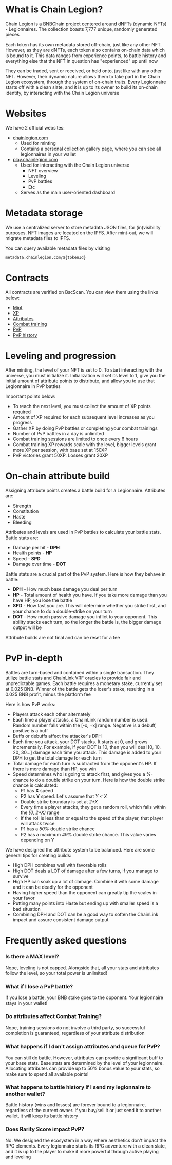 # What is Chain Legion?

Chain Legion is a BNBChain project centered around dNFTs (dynamic NFTs) - Legionnaires. The collection boasts 7,777
unique, randomly generated pieces

Each token has its own metadata stored off-chain, just like any other NFT. However, as they are dNFTs, each token also
contains on-chain data which is bound to it. This data ranges from experience points, to battle history and everything
else that the NFT in question has "experienced" up until now

They can be traded, sent or received, or held onto, just like with any other NFT. However, their dynamic nature allows
them to take part in the Chain Legion ecosystem, through the system of on-chain traits. Every Legionnaire starts off
with a clean slate, and it is up to its owner to build its on-chain identity, by interacting with the Chain Legion
universe

# Websites

We have 2 official websites:

- [chainlegion.com](https://chainlegion.com)
    - Used for minting
    - Contains a personal collection gallery page, where you can see all legionnaires in your wallet
- [play.chainlegion.com](https://play.chainlegion.com)
    - Used for interacting with the Chain Legion universe
        - NFT overview
        - Leveling
        - PvP battles
        - Etc
    - Serves as the main user-oriented dashboard

# Metadata storage

We use a centralized server to store metadata JSON files, for (in)visibility purposes. NFT images are located
on the IPFS. After mint-out, we will migrate metadata files to IPFS.

You can query available metadata files by visiting

`metadata.chainlegion.com/${tokenId}`

# Contracts

All contracts are verified on BscScan. You can view them using the links below:

- [Mint](https://bscscan.com/address/0x820b46240bcfcd95ecfe31692a811a2e561598ea#code)
- [XP](https://bscscan.com/address/0x61300Fb6b6eF8482430ecceb116221ec835f4F91#code)
- [Attributes](https://bscscan.com/address/0x26309b24Ed94B2bb5c63C8A83fD190FFce3a5650#code)
- [Combat training](https://bscscan.com/address/0x0F38515F35cc602921bE119C40B65C8f7159504B#code)
- [PvP](https://bscscan.com/address/0x3E615138a62977040A78D1936992cFa3632BDaE4#code)
- [PvP history](https://bscscan.com/address/0x50Fa01D7287c02EAf60f161ccBA39B2d655E7bC2#code)

# Leveling and progression

After minting, the level of your NFT is set to 0. To start interacting with the universe, you must initialize it.
Initialization will set its level to 1, give you the initial amount of attribute points to distribute, and allow you to
use that Legionnaire in PvP battles

Important points below:

- To reach the next level, you must collect the amount of XP points required
- Amount of XP required for each subsequent level increases as you progress
- Gather XP by doing PvP battles or completing your combat trainings
- Number of PvP battles in a day is unlimited
- Combat training sessions are limited to once every 6 hours
- Combat training XP rewards scale with the level, bigger levels grant more XP per session, with base set at 150XP
- PvP victories grant 50XP. Losses grant 20XP

# On-chain attribute build

Assigning attribute points creates a battle build for a Legionnaire. Attributes are:

- Strength
- Constitution
- Haste
- Bleeding

Attributes and levels are used in PvP battles to calculate your battle stats. Battle stats are:

- Damage per hit - **DPH**
- Health points - **HP**
- Speed - **SPD**
- Damage over time - **DOT**

Battle stats are a crucial part of the PvP system. Here is how they behave in battle:

- **DPH** - How much base damage you deal per turn
- **HP** - Total amount of health you have. If you take more damage than you have HP, you lose the battle
- **SPD** - How fast you are. This will determine whether you strike first, and your chance to do a double-strike on
  your turn
- **DOT** - How much passive damage you inflict to your opponent. This ability stacks each turn, so the longer the
  battle is, the bigger damage output will be

Attribute builds are not final and can be reset for a fee

# PvP in-depth

Battles are turn-based and contained within a single transaction. They utilize battle stats and ChainLink VRF oracles to
provide fair and unpredictable games. Each battle requires a monetary stake, currently set at 0.025 BNB. Winner of the
battle gets the loser's stake, resulting in a 0.025 BNB profit, minus the platform fee

Here is how PvP works:

- Players attack each other alternately
- Each time a player attacks, a ChainLink random number is used. Random number falls within the [-x, +x] range. Negative
  is a debuff, positive is a buff
- Buffs or debuffs affect the attacker's DPH
- Each time you attack, your DOT stacks. It starts at 0, and grows incrementally. For example, if your DOT is 10, then
  you will deal [0, 10, 20, 30...] damage each time you attack. This damage is added to your DPH to get the total damage
  for each turn
- Total damage for each turn is subtracted from the opponent's HP. If there is more damage than HP, you win
- Speed determines who is going to attack first, and gives you a %-chance to do a double strike on your turn. Here is
  how the double strike chance is calculated:
    - P1 has **X** speed
    - P2 has **Y** speed. Let's assume that *Y < X*
    - Double strike boundary is set at *2\*X*
    - Every time a player attacks, they get a random roll, which falls within the *[0, 2\*X)* range
    - If the roll is less than or equal to the speed of the player, that player will attack twice
    - P1 has a *50%* double strike chance
    - P2 has a maximum *49%* double strike chance. This value varies depending on Y

We have designed the attribute system to be balanced. Here are some general tips for creating builds:

- High DPH combines well with favorable rolls
- High DOT deals a LOT of damage after a few turns, if you manage to survive
- High HP can soak up a lot of damage. Combine it with some damage and it can be deadly for the opponent
- Having higher speed than the opponent can greatly tip the scales in your favor
- Putting many points into Haste but ending up with smaller speed is a bad situation
- Combining DPH and DOT can be a good way to soften the ChainLink impact and assure consistent damage output

# Frequently asked questions

### Is there a MAX level?

Nope, leveling is not capped. Alongside that, all your stats and attributes follow the level, so your total power is
unlimited!

### What if I lose a PvP battle?

If you lose a battle, your BNB stake goes to the opponent. Your legionnaire stays in your wallet!

### Do attributes affect Combat Training?

Nope, training sessions do not involve a third party, so successful completion is guaranteed, regardless of your
attribute distribution

### What happens if I don't assign attributes and queue for PvP?

You can still do battle. However, attributes can provide a significant buff to your base stats. Base stats are
determined by the level of your legionnaire. Allocating attributes can provide up to 50% bonus value to your stats, so
make sure to spend all available points!

### What happens to battle history if I send my legionnaire to another wallet?

Battle history (wins and losses) are forever bound to a legionnaire, regardless of the current owner. If you buy/sell it
or just send it to another wallet, it will keep its battle history

### Does Rarity Score impact PvP?

No. We designed the ecosystem in a way where aesthetics don't impact the RPG elements. Every legionnaire starts its RPG
adventure with a clean slate, and it is up to the player to make it more powerful through active playing and leveling
